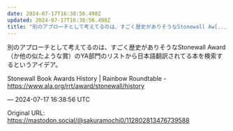```yaml
---
date: 2024-07-17T16:38:56.498Z
updated: 2024-07-17T16:38:56.498Z
title: "別のアプローチとして考えてるのは、すごく歴史がありそうなStonewall Aw[...]"
---
```


<p>別のアプローチとして考えてるのは、すごく歴史がありそうなStonewall Award（か他の似たような賞）のYA部門のリストから日本語翻訳されてる本を検索するというアイデア。</p><p>Stonewall Book Awards History | Rainbow Roundtable - <a href="https://www.ala.org/rrt/award/stonewall/history" target="_blank" rel="nofollow noopener" translate="no"><span class="invisible">https://www.</span><span class="ellipsis">ala.org/rrt/award/stonewall/hi</span><span class="invisible">story</span></a></p>

&mdash; 2024-07-17 16:38:56 UTC

Original URL: https://mastodon.social/@sakuramochi0/112802813476739588
